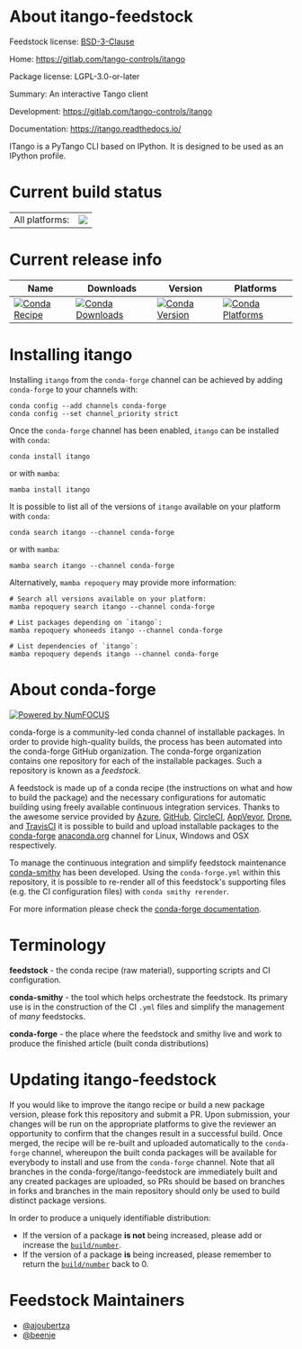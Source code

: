 About itango-feedstock
======================

Feedstock license: [BSD-3-Clause](https://github.com/conda-forge/itango-feedstock/blob/main/LICENSE.txt)

Home: https://gitlab.com/tango-controls/itango

Package license: LGPL-3.0-or-later

Summary: An interactive Tango client

Development: https://gitlab.com/tango-controls/itango

Documentation: https://itango.readthedocs.io/

ITango is a PyTango CLI based on IPython.
It is designed to be used as an IPython profile.


Current build status
====================


<table><tr><td>All platforms:</td>
    <td>
      <a href="https://dev.azure.com/conda-forge/feedstock-builds/_build/latest?definitionId=11612&branchName=main">
        <img src="https://dev.azure.com/conda-forge/feedstock-builds/_apis/build/status/itango-feedstock?branchName=main">
      </a>
    </td>
  </tr>
</table>

Current release info
====================

| Name | Downloads | Version | Platforms |
| --- | --- | --- | --- |
| [![Conda Recipe](https://img.shields.io/badge/recipe-itango-green.svg)](https://anaconda.org/conda-forge/itango) | [![Conda Downloads](https://img.shields.io/conda/dn/conda-forge/itango.svg)](https://anaconda.org/conda-forge/itango) | [![Conda Version](https://img.shields.io/conda/vn/conda-forge/itango.svg)](https://anaconda.org/conda-forge/itango) | [![Conda Platforms](https://img.shields.io/conda/pn/conda-forge/itango.svg)](https://anaconda.org/conda-forge/itango) |

Installing itango
=================

Installing `itango` from the `conda-forge` channel can be achieved by adding `conda-forge` to your channels with:

```
conda config --add channels conda-forge
conda config --set channel_priority strict
```

Once the `conda-forge` channel has been enabled, `itango` can be installed with `conda`:

```
conda install itango
```

or with `mamba`:

```
mamba install itango
```

It is possible to list all of the versions of `itango` available on your platform with `conda`:

```
conda search itango --channel conda-forge
```

or with `mamba`:

```
mamba search itango --channel conda-forge
```

Alternatively, `mamba repoquery` may provide more information:

```
# Search all versions available on your platform:
mamba repoquery search itango --channel conda-forge

# List packages depending on `itango`:
mamba repoquery whoneeds itango --channel conda-forge

# List dependencies of `itango`:
mamba repoquery depends itango --channel conda-forge
```


About conda-forge
=================

[![Powered by
NumFOCUS](https://img.shields.io/badge/powered%20by-NumFOCUS-orange.svg?style=flat&colorA=E1523D&colorB=007D8A)](https://numfocus.org)

conda-forge is a community-led conda channel of installable packages.
In order to provide high-quality builds, the process has been automated into the
conda-forge GitHub organization. The conda-forge organization contains one repository
for each of the installable packages. Such a repository is known as a *feedstock*.

A feedstock is made up of a conda recipe (the instructions on what and how to build
the package) and the necessary configurations for automatic building using freely
available continuous integration services. Thanks to the awesome service provided by
[Azure](https://azure.microsoft.com/en-us/services/devops/), [GitHub](https://github.com/),
[CircleCI](https://circleci.com/), [AppVeyor](https://www.appveyor.com/),
[Drone](https://cloud.drone.io/welcome), and [TravisCI](https://travis-ci.com/)
it is possible to build and upload installable packages to the
[conda-forge](https://anaconda.org/conda-forge) [anaconda.org](https://anaconda.org/)
channel for Linux, Windows and OSX respectively.

To manage the continuous integration and simplify feedstock maintenance
[conda-smithy](https://github.com/conda-forge/conda-smithy) has been developed.
Using the ``conda-forge.yml`` within this repository, it is possible to re-render all of
this feedstock's supporting files (e.g. the CI configuration files) with ``conda smithy rerender``.

For more information please check the [conda-forge documentation](https://conda-forge.org/docs/).

Terminology
===========

**feedstock** - the conda recipe (raw material), supporting scripts and CI configuration.

**conda-smithy** - the tool which helps orchestrate the feedstock.
                   Its primary use is in the construction of the CI ``.yml`` files
                   and simplify the management of *many* feedstocks.

**conda-forge** - the place where the feedstock and smithy live and work to
                  produce the finished article (built conda distributions)


Updating itango-feedstock
=========================

If you would like to improve the itango recipe or build a new
package version, please fork this repository and submit a PR. Upon submission,
your changes will be run on the appropriate platforms to give the reviewer an
opportunity to confirm that the changes result in a successful build. Once
merged, the recipe will be re-built and uploaded automatically to the
`conda-forge` channel, whereupon the built conda packages will be available for
everybody to install and use from the `conda-forge` channel.
Note that all branches in the conda-forge/itango-feedstock are
immediately built and any created packages are uploaded, so PRs should be based
on branches in forks and branches in the main repository should only be used to
build distinct package versions.

In order to produce a uniquely identifiable distribution:
 * If the version of a package **is not** being increased, please add or increase
   the [``build/number``](https://docs.conda.io/projects/conda-build/en/latest/resources/define-metadata.html#build-number-and-string).
 * If the version of a package **is** being increased, please remember to return
   the [``build/number``](https://docs.conda.io/projects/conda-build/en/latest/resources/define-metadata.html#build-number-and-string)
   back to 0.

Feedstock Maintainers
=====================

* [@ajoubertza](https://github.com/ajoubertza/)
* [@beenje](https://github.com/beenje/)


<!-- dummy commit to enable rerendering -->

